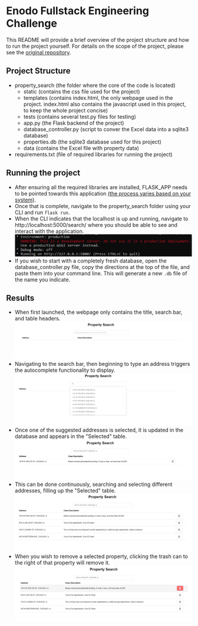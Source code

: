 # Enodo Fullstack Engineering Challenge

This README will provide a brief overview of the project structure and how to run the project yourself. For details on the scope of the project, please see the [original repository](https://github.com/enodoscore/enodo-fullstack-challenge).

## Project Structure
- property_search (the folder where the core of the code is located)
	- static (contains the css file used for the project)
	- templates (contains index.html, the only webpage used in the project. index.html also contains the javascript used in this project, to keep the whole project concise)
	- tests (contains several test.py files for testing)
	- app.py (the Flask backend of the project)
	- database_controller.py (script to conver the Excel data into a sqlite3 database)
	- properties.db (the sqlite3 database used for this project)
	- data (contains the Excel file with property data)
- requirements.txt (file of required libraries for running the project)

## Running the project
- After ensuring all the required libraries are installed, FLASK_APP needs to be pointed towards this application [(the process varies based on your system)](https://flask.palletsprojects.com/en/1.1.x/tutorial/factory/).
- Once that is complete, navigate to the property_search folder using your CLI and run `flask run`.
- When the CLI indicates that the localhost is up and running, navigate to http://localhost:5000/search/ where you should be able to see and interact with the application.
![cli](https://github.com/bjhammack/enodo-fullstack-challenge/blob/master/screenshots/cli_server.png?raw=true "CLI Server")
- If you wish to start with a completely fresh database, open the database_controller.py file, copy the directions at the top of the file, and paste them into your command line. This will generate a new `.db` file of the name you indicate.

## Results
- When first launched, the webpage only contains the title, search bar, and table headers.
![blank](https://github.com/bjhammack/enodo-fullstack-challenge/blob/master/screenshots/blank_page.png?raw=true "Blank Page")
- Navigating to the search bar, then beginning to type an address triggers the autocomplete functionality to display.
![autocomplete](https://github.com/bjhammack/enodo-fullstack-challenge/blob/master/screenshots/autocomplete.png?raw=true "Autocomplete")
- Once one of the suggested addresses is selected, it is updated in the database and appears in the "Selected" table.
![selected](https://github.com/bjhammack/enodo-fullstack-challenge/blob/master/screenshots/selected.png?raw=true "Selected")
- This can be done continuously, searching and selecting different addresses, filling up the "Selected" table.
![selected2](https://github.com/bjhammack/enodo-fullstack-challenge/blob/master/screenshots/selected_multiple.png?raw=true "Selected 2")
- When you wish to remove a selected property, clicking the trash can to the right of that property will remove it.
![deselect](https://github.com/bjhammack/enodo-fullstack-challenge/blob/master/screenshots/deselect_hover.png?raw=true "Deselect Hover")
